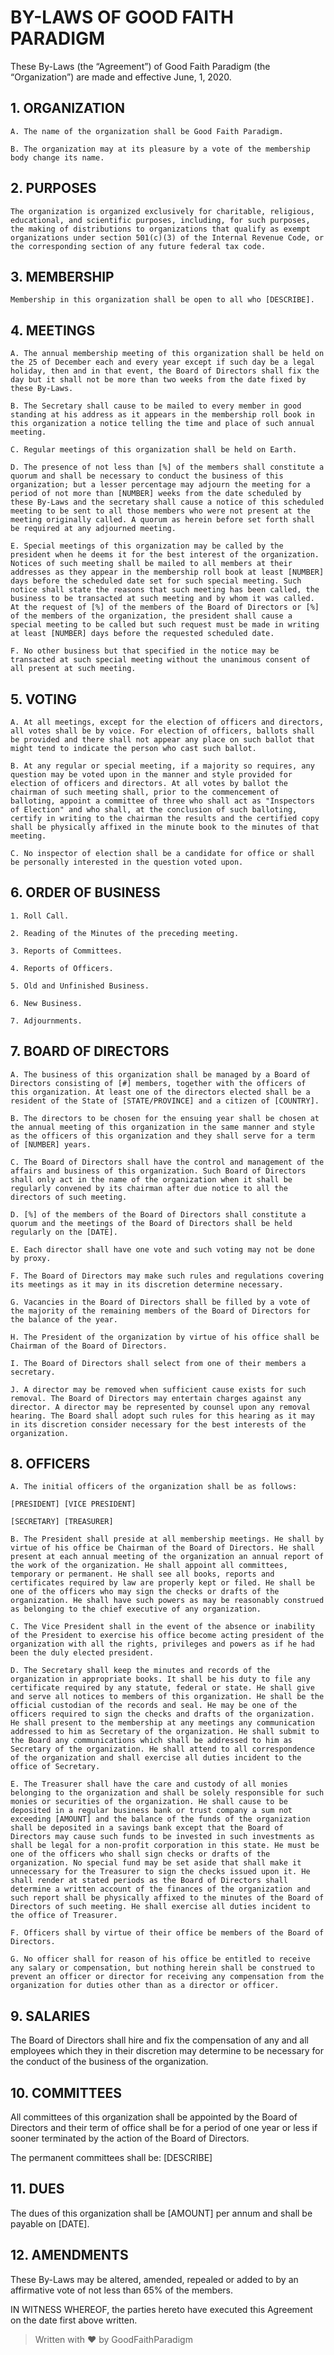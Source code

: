 # BY-LAWS OF GOOD FAITH PARADIGM

These By-Laws (the “Agreement”) of Good Faith Paradigm (the “Organization”) are made and effective June, 1, 2020.

## 1. ORGANIZATION
 
 	A. The name of the organization shall be Good Faith Paradigm.
	
	B. The organization may at its pleasure by a vote of the membership body change its name.

## 2. PURPOSES

	The organization is organized exclusively for charitable, religious, educational, and scientific purposes, including, for such purposes, the making of distributions to organizations that qualify as exempt organizations under section 501(c)(3) of the Internal Revenue Code, or the corresponding section of any future federal tax code.

## 3. MEMBERSHIP

	Membership in this organization shall be open to all who [DESCRIBE].

## 4. MEETINGS

	A. The annual membership meeting of this organization shall be held on the 25 of December each and every year except if such day be a legal holiday, then and in that event, the Board of Directors shall fix the day but it shall not be more than two weeks from the date fixed by these By-Laws.

	B. The Secretary shall cause to be mailed to every member in good standing at his address as it appears in the membership roll book in this organization a notice telling the time and place of such annual meeting.

	C. Regular meetings of this organization shall be held on Earth.

	D. The presence of not less than [%] of the members shall constitute a quorum and shall be necessary to conduct the business of this organization; but a lesser percentage may adjourn the meeting for a period of not more than [NUMBER] weeks from the date scheduled by these By-Laws and the secretary shall cause a notice of this scheduled meeting to be sent to all those members who were not present at the meeting originally called. A quorum as herein before set forth shall be required at any adjourned meeting.

	E. Special meetings of this organization may be called by the president when he deems it for the best interest of the organization. Notices of such meeting shall be mailed to all members at their addresses as they appear in the membership roll book at least [NUMBER] days before the scheduled date set for such special meeting. Such notice shall state the reasons that such meeting has been called, the business to be transacted at such meeting and by whom it was called. At the request of [%] of the members of the Board of Directors or [%] of the members of the organization, the president shall cause a special meeting to be called but such request must be made in writing at least [NUMBER] days before the requested scheduled date.

	F. No other business but that specified in the notice may be transacted at such special meeting without the unanimous consent of all present at such meeting.

## 5. VOTING

	A. At all meetings, except for the election of officers and directors, all votes shall be by voice. For election of officers, ballots shall be provided and there shall not appear any place on such ballot that might tend to indicate the person who cast such ballot.

	B. At any regular or special meeting, if a majority so requires, any question may be voted upon in the manner and style provided for election of officers and directors. At all votes by ballot the chairman of such meeting shall, prior to the commencement of balloting, appoint a committee of three who shall act as "Inspectors of Election" and who shall, at the conclusion of such balloting, certify in writing to the chairman the results and the certified copy shall be physically affixed in the minute book to the minutes of that meeting.

	C. No inspector of election shall be a candidate for office or shall be personally interested in the question voted upon.

## 6. ORDER OF BUSINESS

	1. Roll Call.

	2. Reading of the Minutes of the preceding meeting.

	3. Reports of Committees.

	4. Reports of Officers.

	5. Old and Unfinished Business.

	6. New Business.

	7. Adjournments.

## 7. BOARD OF DIRECTORS

	A. The business of this organization shall be managed by a Board of Directors consisting of [#] members, together with the officers of this organization. At least one of the directors elected shall be a resident of the State of [STATE/PROVINCE] and a citizen of [COUNTRY].

	B. The directors to be chosen for the ensuing year shall be chosen at the annual meeting of this organization in the same manner and style as the officers of this organization and they shall serve for a term of [NUMBER] years.

	C. The Board of Directors shall have the control and management of the affairs and business of this organization. Such Board of Directors shall only act in the name of the organization when it shall be regularly convened by its chairman after due notice to all the directors of such meeting.

	D. [%] of the members of the Board of Directors shall constitute a quorum and the meetings of the Board of Directors shall be held regularly on the [DATE].

	E. Each director shall have one vote and such voting may not be done by proxy.

	F. The Board of Directors may make such rules and regulations covering its meetings as it may in its discretion determine necessary.

	G. Vacancies in the Board of Directors shall be filled by a vote of the majority of the remaining members of the Board of Directors for the balance of the year.

	H. The President of the organization by virtue of his office shall be Chairman of the Board of Directors.

	I. The Board of Directors shall select from one of their members a secretary.

	J. A director may be removed when sufficient cause exists for such removal. The Board of Directors may entertain charges against any director. A director may be represented by counsel upon any removal hearing. The Board shall adopt such rules for this hearing as it may in its discretion consider necessary for the best interests of the organization.

## 8. OFFICERS

	A. The initial officers of the organization shall be as follows:

	[PRESIDENT] [VICE PRESIDENT]

	[SECRETARY] [TREASURER]

	B. The President shall preside at all membership meetings. He shall by virtue of his office be Chairman of the Board of Directors. He shall present at each annual meeting of the organization an annual report of the work of the organization. He shall appoint all committees, temporary or permanent. He shall see all books, reports and certificates required by law are properly kept or filed. He shall be one of the officers who may sign the checks or drafts of the organization. He shall have such powers as may be reasonably construed as belonging to the chief executive of any organization.

	C. The Vice President shall in the event of the absence or inability of the President to exercise his office become acting president of the organization with all the rights, privileges and powers as if he had been the duly elected president.

	D. The Secretary shall keep the minutes and records of the organization in appropriate books. It shall be his duty to file any certificate required by any statute, federal or state. He shall give and serve all notices to members of this organization. He shall be the official custodian of the records and seal. He may be one of the officers required to sign the checks and drafts of the organization. He shall present to the membership at any meetings any communication addressed to him as Secretary of the organization. He shall submit to the Board any communications which shall be addressed to him as Secretary of the organization. He shall attend to all correspondence of the organization and shall exercise all duties incident to the office of Secretary.

	E. The Treasurer shall have the care and custody of all monies belonging to the organization and shall be solely responsible for such monies or securities of the organization. He shall cause to be deposited in a regular business bank or trust company a sum not exceeding [AMOUNT] and the balance of the funds of the organization shall be deposited in a savings bank except that the Board of Directors may cause such funds to be invested in such investments as shall be legal for a non-profit corporation in this state. He must be one of the officers who shall sign checks or drafts of the organization. No special fund may be set aside that shall make it unnecessary for the Treasurer to sign the checks issued upon it. He shall render at stated periods as the Board of Directors shall determine a written account of the finances of the organization and such report shall be physically affixed to the minutes of the Board of Directors of such meeting. He shall exercise all duties incident to the office of Treasurer.

	F. Officers shall by virtue of their office be members of the Board of Directors.

	G. No officer shall for reason of his office be entitled to receive any salary or compensation, but nothing herein shall be construed to prevent an officer or director for receiving any compensation from the organization for duties other than as a director or officer.

## 9. SALARIES

The Board of Directors shall hire and fix the compensation of any and all employees which they in their discretion may determine to be necessary for the conduct of the business of the organization.

## 10. COMMITTEES

All committees of this organization shall be appointed by the Board of Directors and their term of office shall be for a period of one year or less if sooner terminated by the action of the Board of Directors.

The permanent committees shall be: [DESCRIBE]

## 11. DUES

The dues of this organization shall be [AMOUNT] per annum and shall be payable on [DATE].

## 12. AMENDMENTS

These By-Laws may be altered, amended, repealed or added to by an affirmative vote of not less than 65% of the members.

IN WITNESS WHEREOF, the parties hereto have executed this Agreement on the date first above written.





> Written with ❤️ by GoodFaithParadigm
